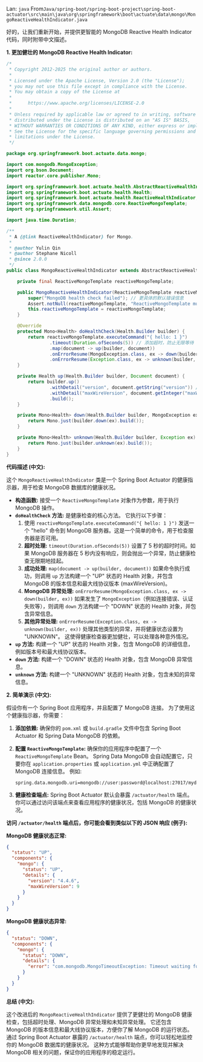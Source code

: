 Lan: `java` From`Java/spring-boot/spring-boot-project\spring-boot-actuator\src\main\java\org\springframework\boot\actuate\data\mongo\MongoReactiveHealthIndicator.java`

好的，让我们重新开始，并提供更智能的 MongoDB Reactive Health Indicator 代码，同时附带中文描述。

**1.  更加健壮的 MongoDB Reactive Health Indicator:**

```java
/*
 * Copyright 2012-2025 the original author or authors.
 *
 * Licensed under the Apache License, Version 2.0 (the "License");
 * you may not use this file except in compliance with the License.
 * You may obtain a copy of the License at
 *
 *      https://www.apache.org/licenses/LICENSE-2.0
 *
 * Unless required by applicable law or agreed to in writing, software
 * distributed under the License is distributed on an "AS IS" BASIS,
 * WITHOUT WARRANTIES OR CONDITIONS OF ANY KIND, either express or implied.
 * See the License for the specific language governing permissions and
 * limitations under the License.
 */

package org.springframework.boot.actuate.data.mongo;

import com.mongodb.MongoException;
import org.bson.Document;
import reactor.core.publisher.Mono;

import org.springframework.boot.actuate.health.AbstractReactiveHealthIndicator;
import org.springframework.boot.actuate.health.Health;
import org.springframework.boot.actuate.health.ReactiveHealthIndicator;
import org.springframework.data.mongodb.core.ReactiveMongoTemplate;
import org.springframework.util.Assert;

import java.time.Duration;

/**
 * A {@link ReactiveHealthIndicator} for Mongo.
 *
 * @author Yulin Qin
 * @author Stephane Nicoll
 * @since 2.0.0
 */
public class MongoReactiveHealthIndicator extends AbstractReactiveHealthIndicator {

    private final ReactiveMongoTemplate reactiveMongoTemplate;

    public MongoReactiveHealthIndicator(ReactiveMongoTemplate reactiveMongoTemplate) {
        super("MongoDB health check failed"); // 更具体的默认错误信息
        Assert.notNull(reactiveMongoTemplate, "ReactiveMongoTemplate must not be null");
        this.reactiveMongoTemplate = reactiveMongoTemplate;
    }

    @Override
    protected Mono<Health> doHealthCheck(Health.Builder builder) {
        return reactiveMongoTemplate.executeCommand("{ hello: 1 }")
                .timeout(Duration.ofSeconds(5)) // 添加超时，防止无限等待
                .map(document -> up(builder, document))
                .onErrorResume(MongoException.class, ex -> down(builder, ex)) // 处理 MongoDB 异常
                .onErrorResume(Exception.class, ex -> unknown(builder, ex)); // 处理其他异常，更加健壮
    }

    private Health up(Health.Builder builder, Document document) {
        return builder.up()
                .withDetail("version", document.getString("version")) // 添加版本信息
                .withDetail("maxWireVersion", document.getInteger("maxWireVersion"))
                .build();
    }

    private Mono<Health> down(Health.Builder builder, MongoException ex) {
        return Mono.just(builder.down(ex).build());
    }

    private Mono<Health> unknown(Health.Builder builder, Exception ex) {
        return Mono.just(builder.unknown(ex).build());
    }
}
```

**代码描述 (中文):**

这个 `MongoReactiveHealthIndicator` 类是一个 Spring Boot Actuator 的健康指示器，用于检查 MongoDB 数据库的健康状况。

*   **构造函数:** 接受一个 `ReactiveMongoTemplate` 对象作为参数，用于执行 MongoDB 操作。
*   **`doHealthCheck` 方法:**  是健康检查的核心方法。 它执行以下步骤：
    1.  使用 `reactiveMongoTemplate.executeCommand("{ hello: 1 }")` 发送一个 "hello" 命令到 MongoDB 服务器。这是一个简单的命令，用于检查服务器是否可用。
    2.  **超时处理:**  `timeout(Duration.ofSeconds(5))`  设置了 5 秒的超时时间。如果 MongoDB 服务器在 5 秒内没有响应，则会抛出一个异常，防止健康检查无限期地挂起。
    3.  **成功处理:**  `map(document -> up(builder, document))` 如果命令执行成功，则调用 `up` 方法构建一个 "UP" 状态的 Health 对象，并包含 MongoDB 的版本信息和最大线协议版本 (maxWireVersion)。
    4.  **MongoDB 异常处理:**  `onErrorResume(MongoException.class, ex -> down(builder, ex))`  如果发生了 `MongoException`（例如连接错误、认证失败等），则调用 `down` 方法构建一个 "DOWN" 状态的 Health 对象，并包含异常信息。
    5.  **其他异常处理:**  `onErrorResume(Exception.class, ex -> unknown(builder, ex))`  处理其他类型的异常，并将健康状态设置为 "UNKNOWN"。  这使得健康检查器更加健壮，可以处理各种意外情况。
*   **`up` 方法:** 构建一个 "UP" 状态的 Health 对象，包含 MongoDB 的详细信息，例如版本号和最大线协议版本。
*   **`down` 方法:** 构建一个 "DOWN" 状态的 Health 对象，包含 MongoDB 异常信息。
*   **`unknown` 方法:** 构建一个 "UNKNOWN" 状态的 Health 对象，包含未知的异常信息。

**2.  简单演示 (中文):**

假设你有一个 Spring Boot 应用程序，并且配置了 MongoDB 连接。 为了使用这个健康指示器，你需要：

1.  **添加依赖:**  确保你的 `pom.xml` 或 `build.gradle` 文件中包含 Spring Boot Actuator 和 Spring Data MongoDB 的依赖。

2.  **配置 `ReactiveMongoTemplate`:**  确保你的应用程序中配置了一个 `ReactiveMongoTemplate` Bean。 Spring Data MongoDB 会自动配置它，只要你在 `application.properties` 或 `application.yml` 中正确配置了 MongoDB 连接信息。 例如:

    ```properties
    spring.data.mongodb.uri=mongodb://user:password@localhost:27017/mydatabase
    ```

3.  **健康检查端点:**  Spring Boot Actuator 默认会暴露 `/actuator/health` 端点。 你可以通过访问该端点来查看应用程序的健康状况，包括 MongoDB 的健康状况。

**访问 `/actuator/health` 端点后，你可能会看到类似以下的 JSON 响应 (例子):**

**MongoDB 健康状态正常:**

```json
{
  "status": "UP",
  "components": {
    "mongo": {
      "status": "UP",
      "details": {
        "version": "4.4.6",
        "maxWireVersion": 9
      }
    }
  }
}
```

**MongoDB 健康状态异常:**

```json
{
  "status": "DOWN",
  "components": {
    "mongo": {
      "status": "DOWN",
      "details": {
        "error": "com.mongodb.MongoTimeoutException: Timeout waiting for server"
      }
    }
  }
}
```

**总结 (中文):**

这个改进后的 `MongoReactiveHealthIndicator` 提供了更健壮的 MongoDB 健康检查，包括超时处理、MongoDB 异常处理和未知异常处理。 它还包含 MongoDB 的版本信息和最大线协议版本，方便你了解 MongoDB 的运行状态。 通过 Spring Boot Actuator 暴露的 `/actuator/health` 端点，你可以轻松地监控你的 MongoDB 数据库的健康状况。  这种方式能够帮助你更早地发现并解决 MongoDB 相关的问题，保证你的应用程序的稳定运行。
